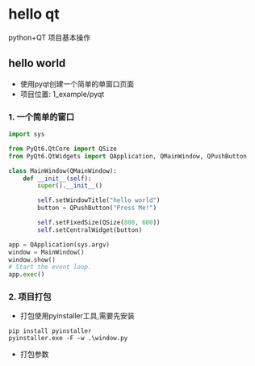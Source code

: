 # hello qt
python+QT 项目基本操作

## hello world
- 使用pyqt创建一个简单的单窗口页面
- 项目位置: 1_example/pyqt
### 1. 一个简单的窗口  
```python
import sys

from PyQt6.QtCore import QSize
from PyQt6.QtWidgets import QApplication, QMainWindow, QPushButton

class MainWindow(QMainWindow):
    def __init__(self):
        super().__init__()

        self.setWindowTitle("hello world")
        button = QPushButton("Press Me!")

        self.setFixedSize(QSize(800, 600))
        self.setCentralWidget(button)

app = QApplication(sys.argv)
window = MainWindow()
window.show()
# Start the event loop.
app.exec()
```

### 2. 项目打包
- 打包使用pyinstaller工具,需要先安装
```
pip install pyinstaller
pyinstaller.exe -F -w .\window.py
```
- 打包参数